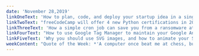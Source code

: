 ```yaml
---
date: 'November 28,2019'
linkOneText: 'How to plan, code, and deploy your startup idea in a single weekend (2 hour video course): https://www.freecodecamp.org/news/plan-code-and-deploy-a-startup-in-2-hours/'
linkTwoText: "freeCodeCamp will offer 4 new Python certifications in 2020: ️Scientific Computing, Data Analysis, Information Security, and Machine Learning. And that's not all. We're working on lots of other exciting upgrades to our curriculum. (9 minute read): https://www.freecodecamp.org/news/python-curriculum/"
linkThreeText: 'How a simple cron job can save you from a ransomware attack (5 minute read): https://www.freecodecamp.org/news/cronjob-ransomware-attack/'
linkFourText: "How to use Google Tag Manager to maintain your Google Analytics and get other insights into your website's visitors (12 minute read): https://www.freecodecamp.org/news/how-to-use-google-tag-manager-to-maintain-google-analytics-and-other-marketing-tags/"
linkFiveText: 'Why you should use SVG images, and how to animate your SVGs and make them lightning fast (5 minute read): https://www.freecodecamp.org/news/a-fresh-perspective-at-why-when-and-how-to-use-svg/'
weekContent: "Quote of the Week: *'A computer once beat me at chess, but it was no match for me at kickboxing.'* — Emo Philips"
---
```

